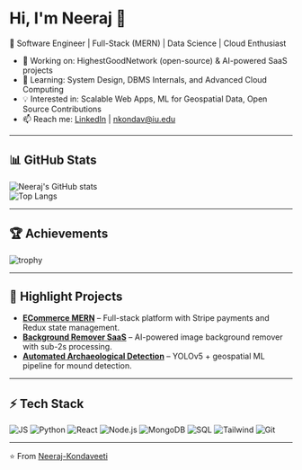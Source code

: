 # Hi, I'm Neeraj 👋

🚀 Software Engineer | Full-Stack (MERN) | Data Science | Cloud Enthusiast  

- 🔭 Working on: HighestGoodNetwork (open-source) & AI-powered SaaS projects  
- 🌱 Learning: System Design, DBMS Internals, and Advanced Cloud Computing  
- 💡 Interested in: Scalable Web Apps, ML for Geospatial Data, Open Source Contributions  
- 📫 Reach me: [LinkedIn](https://linkedin.com/in/neeraj-kondaveeti) | nkondav@iu.edu  

---

## 📊 GitHub Stats
![Neeraj's GitHub stats](https://github-readme-stats.vercel.app/api?username=Neeraj-Kondaveeti&show_icons=true&theme=radical)  
![Top Langs](https://github-readme-stats.vercel.app/api/top-langs/?username=Neeraj-Kondaveeti&layout=compact&theme=radical)  

---

## 🏆 Achievements
![trophy](https://github-profile-trophy.vercel.app/?username=Neeraj-Kondaveeti&theme=onedark&row=1)

---

## 🚀 Highlight Projects
- [**ECommerce MERN**](https://github.com/Neeraj-Kondaveeti/ECommerce_MERN-) – Full-stack platform with Stripe payments and Redux state management.  
- [**Background Remover SaaS**](https://github.com/Neeraj-Kondaveeti/BackGround-Remover-App) – AI-powered image background remover with sub-2s processing.  
- [**Automated Archaeological Detection**](https://github.com/Neeraj-Kondaveeti/Projects) – YOLOv5 + geospatial ML pipeline for mound detection.  

---

## ⚡ Tech Stack
![JS](https://img.shields.io/badge/JavaScript-F7DF1E?logo=javascript&logoColor=000) 
![Python](https://img.shields.io/badge/Python-3776AB?logo=python&logoColor=fff)
![React](https://img.shields.io/badge/React-61DAFB?logo=react&logoColor=000)
![Node.js](https://img.shields.io/badge/Node.js-339933?logo=node.js&logoColor=fff)
![MongoDB](https://img.shields.io/badge/MongoDB-47A248?logo=mongodb&logoColor=fff)
![SQL](https://img.shields.io/badge/SQL-003B57?logo=databricks&logoColor=fff)
![Tailwind](https://img.shields.io/badge/Tailwind_CSS-38B2AC?logo=tailwind-css&logoColor=fff)
![Git](https://img.shields.io/badge/Git-F05032?logo=git&logoColor=fff)

---

⭐️ From [Neeraj-Kondaveeti](https://github.com/Neeraj-Kondaveeti)
